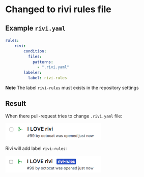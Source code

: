 # Changed to rivi rules file

## Example `rivi.yaml`

```yaml
rules:
    rivi:
        condition:
          files:
            patterns:
              - ".rivi.yaml"
        labeler:
          label: rivi-rules
```

**Note** The label `rivi-rules` must exists in the repository settings  

## Result

When there pull-request tries to change `.rivi.yaml` file:
<p><img src="rivi.before.png"/></p>

Rivi will add label `rivi-rules`:
<p><img src="rivi.after.png"/></p>